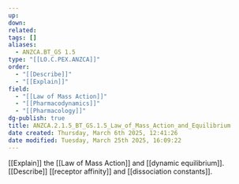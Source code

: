 ```yaml
---
up: 
down: 
related: 
tags: []
aliases:
  - ANZCA.BT_GS 1.5
type: "[[LO.C.PEX.ANZCA]]"
order:
  - "[[Describe]]"
  - "[[Explain]]"
field:
  - "[[Law of Mass Action]]"
  - "[[Pharmacodynamics]]"
  - "[[Pharmacology]]"
dg-publish: true
title: ANZCA.2.1.5_BT_GS.1.5_Law_of_Mass_Action_and_Equilibrium
date created: Thursday, March 6th 2025, 12:41:26
date modified: Tuesday, March 25th 2025, 16:09:22
---
```


[[Explain]] the [[Law of Mass Action]] and [[dynamic equilibrium]]. [[Describe]] [[receptor affinity]] and [[dissociation constants]].
